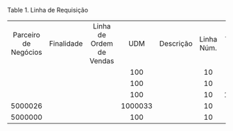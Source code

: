 <div id="d459648e1" class="table">

<div class="table-title">

Table 1. Linha de
Requisição

</div>

<div class="table-contents">

|                      |            |                          |         |           |            |                |                                    |         |            |                     |                |            |
| :------------------: | :--------: | :----------------------: | :-----: | :-------: | :--------: | :------------: | :--------------------------------: | :-----: | :--------: | :-----------------: | :------------: | :--------: |
| Parceiro de Negócios | Finalidade | Linha de Ordem de Vendas |   UDM   | Descrição | Linha Núm. | Valor da Linha | Instância do Conjunto de Atributos | Produto | Requisição | Linha de Requisição | Preço Unitário | Quantidade |
|                      |            |                          |   100   |           |     10     |     23.75      |                                    |   128   |    100     |         100         |     23.75      |     1      |
|                      |            |                          |   100   |           |     10     |      0.0       |                                    | 1000000 |  5000001   |       5000000       |      0.0       |     50     |
|                      |            |                          |   100   |           |     10     |    1127.70     |                                    | 1000001 |  5000002   |       5000001       |     12.53      |     90     |
|       5000026        |            |                          | 1000033 |           |     10     |      300       |                                    | 5000003 |  5000003   |       5000002       |       15       |     20     |
|       5000000        |            |                          |   100   |           |     10     |     10000      |                                    | 1000001 |  5000004   |       5000003       |      100       |    100     |

</div>

</div>
